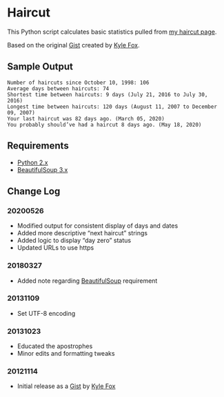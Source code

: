 # Haircut

This Python script calculates basic statistics pulled from [my haircut page](https://splorp.com/about/haircut/).

Based on the original [Gist](https://gist.github.com/kylefox/654113) created by [Kyle Fox](https://github.com/kylefox/).

## Sample Output

```
Number of haircuts since October 10, 1998: 106
Average days between haircuts: 74
Shortest time between haircuts: 9 days (July 21, 2016 to July 30, 2016)
Longest time between haircuts: 120 days (August 11, 2007 to December 09, 2007)
Your last haircut was 82 days ago. (March 05, 2020)
You probably should’ve had a haircut 8 days ago. (May 18, 2020)
```

## Requirements

+ [Python 2.x](https://www.python.org/downloads/)
+ [BeautifulSoup 3.x](https://www.crummy.com/software/BeautifulSoup/)

## Change Log

### 20200526
+ Modified output for consistent display of days and dates
+ Added more descriptive “next haircut” strings
+ Added logic to display “day zero” status
+ Updated URLs to use https

### 20180327
+ Added note regarding [BeautifulSoup](https://www.crummy.com/software/BeautifulSoup/) requirement

### 20131109
+ Set UTF-8 encoding

### 20131023
+ Educated the apostrophes
+ Minor edits and formatting tweaks

### 20121114
+ Initial release as a [Gist](https://gist.github.com/kylefox/654113) by [Kyle Fox](https://github.com/kylefox/)
